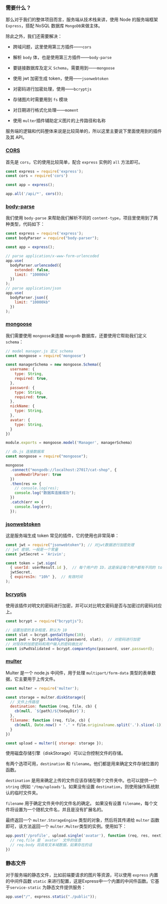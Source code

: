 ### 需要什么？

那么对于我们的整体项目而言，服务端从技术栈来讲，使用 Node 的服务端框架 `Express`，搭配 NoSQL 数据库 `MongoDB`来做主体。

除此之外，我们还需要解决：

*   跨域问题，这里使用第三方插件——`cors`

*   解析 `body` 体，也是使用第三方插件——`body-parse`

*   要链接数据库及定义 `Schema`，需要用到——`mongoose`

*   使用 jwt 加密生成 token，使用——`jsonwebtoken`

*   对密码进行加密处理，使用——`bcryptjs`

*   存储图片时需要用到 `fs` 模块

*   对日期进行格式化处理——`moment`

*   使用 `multer`插件辅助定义图片的上传路径和名称

服务端的逻辑和代码整体来说是比较简单的，所以这里主要说下里面使用到的插件及其 API。

### [CORS](https://github.com/expressjs/cors)

首先是 `cors`，它的使用比较简单，配合 `express` 实例的 `all` 方法即可。

```js
const express = require('express');
const cors = require('cors')

const app = express();

app.all('/api/*', cors());
```

### [body-parse](https://github.com/expressjs/body-parser)

我们使用 `body-parse` 来帮助我们解析不同的 `content-type`，项目里使用到了两种类型，代码如下：

```js
const express = require('express');
const bodyParser = require("body-parser");

const app = express();

// parse application/x-www-form-urlencoded
app.use(
  bodyParser.urlencoded({
    extended: false,
    limit: "10000kb"
  })
);
// parse application/json
app.use(
  bodyParser.json({
    limit: "10000kb"
  })
);
```

### [mongoose](https://mongoosejs.com/)

我们需要使用 `mongoose`来连接 `mongodb` 数据库，还要使用它帮助我们定义 `schema`：

```js
// model manager.js 定义 schema
const mongoose = require('mongoose')

const managerSchema = new mongoose.Schema({
  username: {
    type: String,
    required: true,
  },
  password: {
    type: String,
    required: true,
  },
  nickName: {
    type: String,
  },
  avatar: {
    type: String,
  }
})

module.exports = mongoose.model('Manager', managerSchema)

// db.js 连接数据库
const mongoose = require("mongoose");

mongoose
  .connect("mongodb://localhost:27017/cat-shop", {
    useNewUrlParser: true
  })
  .then(res => {
    // console.log(res);
    console.log("数据库连接成功");
  })
  .catch(err => {
    console.log(err);
  });

```

### [jsonwebtoken](https://self-issued.info/docs/draft-ietf-oauth-json-web-token.html)

这是服务端生成 token 常见的插件，它的使用也非常简单：

```js
const jwt = require("jsonwebtoken"); // 对jwt数据进行加密处理
// jwt 密钥，一般是一个常量
const jwtSecret = 'Arivin';

const token = jwt.sign(
  { userId: userResult.id },  // 每个用户的 ID，这是保证每个用户都有不同的 token
  jwtSecret,
  { expiresIn: "10h" },  // 有效时间
);
```

### [bcryptjs](https://github.com/dcodeIO/bcrypt.js#readme)

使用该插件对明文的密码进行加密，并可以对比明文密码是否与加密过的密码对应上。

```js
const bcrypt = require("bcryptjs");

// 设置加密的复杂程度，默认为 10
const slat = bcrypt.genSaltSync(10);
const pwd = bcrypt.hashSync(password, slat);  // 对密码进行加密
// 对现存的加密密码和用户输入的密码做比对
const isPwdValidated = bcrypt.compareSync(password, user.password);
```

### [multer](https://github.com/expressjs/multer/blob/master/doc/README-zh-cn.md)

Multer 是一个 node.js 中间件，用于处理 `multipart/form-data` 类型的表单数据，它主要用于上传文件。

```js
const multer = require('multer');

const storage = multer.diskStorage({
  // 文件上传路径
  destination: function (req, file, cb) {
    cb(null, `${path}/${todayDir}`);
  },
  filename: function (req, file, cb) {
    cb(null, Date.now() + '.' + file.originalname.split('.').slice(-1))
  }
})

const upload = multer({ storage: storage });
```

使用磁盘存储引擎（diskStorage）可以让你控制文件的存储。

有两个选项可用，`destination` 和 `filename`。他们都是用来确定文件存储位置的函数。

`destination` 是用来确定上传的文件应该存储在哪个文件夹中。也可以提供一个 `string` (例如 `'/tmp/uploads'`)。如果没有设置 `destination`，则使用操作系统默认的临时文件夹。

`filename` 用于确定文件夹中的文件名的确定。 如果没有设置 `filename`，每个文件将设置为一个随机文件名，并且是没有扩展名的。

最终返回一个 `multer.StorageEngine` 类型的对象，然后将其传递给 `multer` 函数即可，该方法返回一个 `multer.Multer`类型的实例。使用如下：

```javascript
app.post('/profile', upload.single('avatar'), function (req, res, next) {
  // req.file 是 `avatar` 文件的信息
  // req.body 将具有文本域数据，如果存在的话
})
```

### 静态文件

对于服务端的静态文件，比如前端要请求的图片等资源，可以使用 `express` 内置的中间件函数 `static` 来进行配置，这是Express中一个内置的中间件函数。它基于`service-static` 为静态文件提供服务：

```js
app.use("/", express.static("./public"));
```

